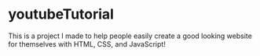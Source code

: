 # youtubeTutorial

This is a project I made to help people easily create a good looking website for themselves with HTML, CSS, and JavaScript!
